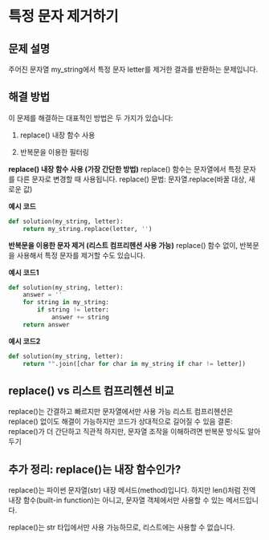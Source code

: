 # 특정 문자 제거하기

## 문제 설명
주어진 문자열 my_string에서 특정 문자 letter를 제거한 결과를 반환하는 문제입니다.

## 해결 방법
이 문제를 해결하는 대표적인 방법은 두 가지가 있습니다:

1. replace() 내장 함수 사용

2. 반복문을 이용한 필터링

**replace() 내장 함수 사용 (가장 간단한 방법)**
replace() 함수는 문자열에서 특정 문자를 다른 문자로 변경할 때 사용됩니다.
replace() 문법: 문자열.replace(바꿀 대상, 새로운 값)

**예시 코드**
```python
def solution(my_string, letter):
    return my_string.replace(letter, '')
```

**반복문을 이용한 문자 제거 (리스트 컴프리헨션 사용 가능)**
replace() 함수 없이, 반복문을 사용해서 특정 문자를 제거할 수도 있습니다.

**예시 코드1**
```python
def solution(my_string, letter):
    answer = ''
    for string in my_string:
        if string != letter:
            answer += string
    return answer
```
    
**예시 코드2**
```python
def solution(my_string, letter):
    return "".join([char for char in my_string if char != letter])
```

## replace() vs 리스트 컴프리헨션 비교
replace()는 간결하고 빠르지만 문자열에서만 사용 가능
리스트 컴프리헨션은 replace() 없이도 해결이 가능하지만 코드가 상대적으로 길어질 수 있음
결론: replace()가 더 간단하고 직관적 하지만, 문자열 조작을 이해하려면 반복문 방식도 알아두기

## 추가 정리: replace()는 내장 함수인가?
replace()는 파이썬 문자열(str) 내장 메서드(method)입니다. 하지만 len()처럼 전역 내장 함수(built-in function)는 아니고, 문자열 객체에서만 사용할 수 있는 메서드입니다.

replace()는 str 타입에서만 사용 가능하므로, 리스트에는 사용할 수 없습니다.
